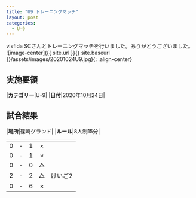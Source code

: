 ```yaml
---
title: "U9 トレーニングマッチ"
layout: post
categories:
  - U-9
---
```


visfida SCさんとトレーニングマッチを行いました。ありがとうございました。
![image-center]({{ site.url }}{{ site.baseurl }}/assets/images/20201024U9.jpg){: .align-center}

## 実施要領

|**カテゴリー**|U-9|
|**日付**|2020年10月24日|

## 試合結果

|**場所**|篠崎グランド|
|**ルール**|8人制15分|

|    |   |    |         |    |
|:--:|:-:|:--:|:--:|:--------|
|    0| - |   1|×||
|    0| - |   1|×||
|    0| - |   0|△||
|    2| - |   2|△|けいご2|
|    0| - |   6|×||
